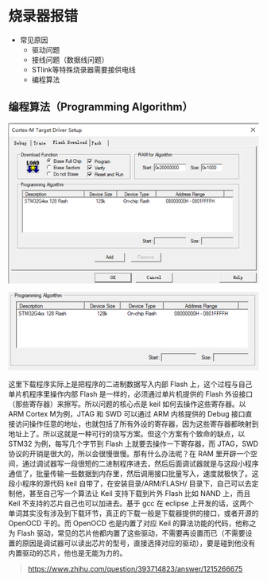 # 烧录器报错


- 常见原因
  - 驱动问题
  - 接线问题（数据线问题）
  - STlink等特殊烧录器需要接供电线
  - 编程算法



## 编程算法（Programming Algorithm）

![alt text](image.png)

![alt text](image-1.png)




这里下载程序实际上是把程序的二进制数据写入内部 Flash 上，这个过程与自己单片机程序里操作内部 Flash 是一样的，必须通过单片机提供的 Flash 外设接口（那些寄存器）来擦写。所以问题的核心点是 keil 如何去操作这些寄存器。以 ARM Cortex M为例，JTAG 和 SWD 可以通过 ARM 内核提供的 Debug 接口直接访问操作任意的地址，也就包括了所有外设的寄存器，因为这些寄存器都映射到地址上了。所以这就是一种可行的烧写方案。但这个方案有个致命的缺点，以 STM32 为例，每写几个字节到 Flash 上就要去操作一下寄存器，而 JTAG，SWD 协议的开销是很大的，所以会很慢很慢。那有什么办法呢？在 RAM 里开辟一个空间，通过调试器写一段很短的二进制程序进去，然后后面调试器就是与这段小程序通信了，批量传输一些数据到内存里，然后调用接口批量写入，速度就极快了。这段小程序的源代码 keil 自带了，在安装目录/ARM/FLASH/ 目录下，自己可以去定制他，甚至自己写一个算法让 Keil 支持下载到片外 Flash 比如 NAND 上，而且 Keil 不支持的芯片自己也可以加进去。基于 gcc 在 eclipse 上开发的话，这两个单词其实没有涉及到下载环节，真正的下载一般是下载器提供的接口，或者开源的 OpenOCD 干的。而 OpenOCD 也是内置了对应 Keil 的算法功能的代码，他称之为 Flash 驱动，常见的芯片他都内置了这些驱动，不需要再设置而已（不需要设置的原因是调试器可以读出芯片的型号，直接选择对应的驱动），要是碰到他没有内置驱动的芯片，他也是无能为力的。
>https://www.zhihu.com/question/393714823/answer/1215266675
